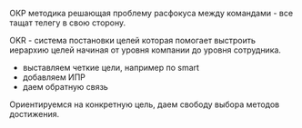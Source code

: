 ОКР методика решающая проблему расфокуса между командами - все тащат телегу в свою сторону. 

OKR - система постановки целей которая помогает выстроить иерархию целей начиная от уровня компании до уровня сотрудника. 

- выставляем четкие цели, например по smart
- добавляем ИПР
- даем обратную связь 

Ориентируемся на конкретную цель, даем свободу выбора методов достижения. 

